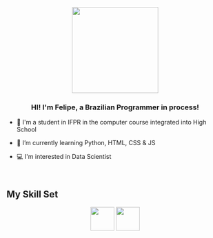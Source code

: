 <div align="center">
<img src="https://media.giphy.com/media/4oRILGMNjVlWpbtMxJ/giphy.gif" width= "200">
</div>  
  

### <div align="center">HI! I'm Felipe, a Brazilian Programmer in process!</div>  
  

- 🎒 I'm a student in IFPR in the computer course integrated into High School
  

- 🌱 I’m currently learning Python, HTML, CSS & JS


- 💻 I'm interested in Data Scientist
  

<br/>  

## My Skill Set  

<div align="center">  
    <img src="https://seeklogo.com/images/J/java-logo-7F8B35BAB3-seeklogo.com.png" width="55">
    <img src="https://upload.wikimedia.org/wikipedia/commons/2/29/Postgresql_elephant.svg" width="55">
</div>

</td><td valign="top" width="33%">



</td><td valign="top" width="33%">



</td></tr></table>  

<br/>  
